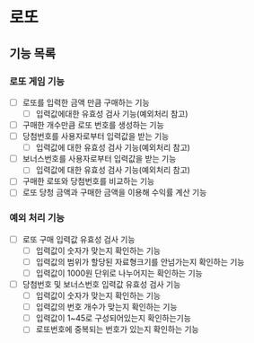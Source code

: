 # 로또

## 기능 목록

### 로또 게임 기능
- [ ] 로또를 입력한 금액 만큼 구매하는 기능
  - [ ] 입력값에대한 유효성 검사 기능(예외처리 참고)
- [ ] 구매한 개수만큼 로또 번호를 생성하는 기능
- [ ] 당첨번호를 사용자로부터 입력값을 받는 기능
  - [ ] 입력값에 대한 유효성 검사 기능(예외처리 참고)
- [ ] 보너스번호를 사용자로부터 입력값을 받는 기능
  - [ ] 입력값에 대한 유효성 검사 기능(예외처리 참고)
- [ ] 구매한 로또와 당첨번호를 비교하는 기능
- [ ] 로또 당청 금액과 구매한 금액을 이용해 수익률 계산 기능

### 예외 처리 기능
- [ ] 로또 구매 입력값 유효성 검사 기능
  - [ ] 입력값이 숫자가 맞는지 확인하는 기능
  - [ ] 입력값의 범위가 할당된 자료형크기를 안넘가는지 확인하는 기능
  - [ ] 입력값이 1000원 단위로 나누어지는 확인하는 기능
- [ ] 당첨번호 및 보너스번호 입력값 유효성 검사 기능
  - [ ] 입력값이 숫자가 맞는지 확인하는 기능
  - [ ] 입력값의 번호 개수가 맞는지 확인하는 기능
  - [ ] 입력값이 1~45로 구성되어있는지 확인하는기능
  - [ ] 로또번호에 중복되는 번호가 있는지 확인하는 기능
